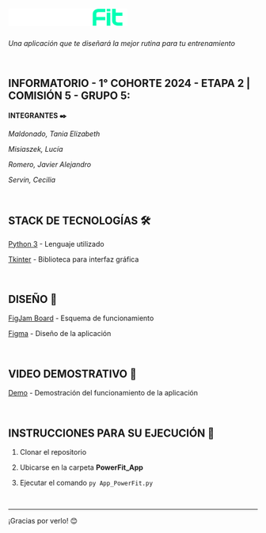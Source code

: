 # ![logopowerfit](./assets/logopowerfit.png)

_Una aplicación que te diseñará la mejor rutina para tu entrenamiento_
<br>

<br>

## INFORMATORIO - 1° COHORTE 2024 - ETAPA 2 | COMISIÓN 5 - GRUPO 5:
**INTEGRANTES ✒️**


_Maldonado, Tania Elizabeth_

_Misiaszek, Lucía_

_Romero, Javier Alejandro_

_Servin, Cecilia_

<br>

## STACK DE TECNOLOGÍAS 🛠️

 [Python 3](https://docs.python.org/3/) - Lenguaje utilizado

 [Tkinter](https://docs.python.org/es/3/library/tkinter.html) - Biblioteca para interfaz gráfica
  
<br>

## DISEÑO 🎨

[FigJam Board](https://www.figma.com/board/pWDpWxQ4Ea3PQeq6bdtzLm/PowerFit---Esquematizaci%C3%B3n-funcionamiento?node-id=0-1&t=dOqmKdTwHnEa0Y9O-1) - Esquema de funcionamiento 

[Figma](https://www.figma.com/proto/qthZuhE99UR4qH0E3L3Hhi/App-PowerFit?node-id=25-163&node-type=CANVAS&t=ZhvYJk6L8m2erB5y-1&scaling=scale-down&content-scaling=fixed&page-id=0%3A1) - Diseño de la aplicación

<br>

## VIDEO DEMOSTRATIVO 🎥

[Demo](https://drive.google.com/file/d/1f1Zr0eFvwzovOWDQ5OOYqE89uPXhrrdg/view?usp=sharing) - Demostración del funcionamiento de la aplicación

<br>

## INSTRUCCIONES PARA SU EJECUCIÓN 🚀
1. Clonar el repositorio
   
2. Ubicarse en la carpeta **PowerFit_App**
   
3. Ejecutar el comando ```py App_PowerFit.py```

<br>

---
¡Gracias por verlo! 😊